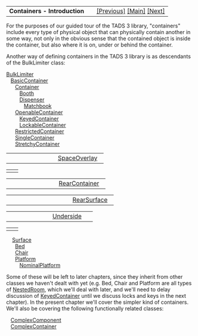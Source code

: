 <table width="100%" data-border="0" data-cellspacing="0"
data-cellpadding="3" data-bgcolor="#C0C0C0">
<colgroup>
<col style="width: 50%" />
<col style="width: 50%" />
</colgroup>
<tbody>
<tr>
<td style="text-align: left;"><strong>Containers - Introduction<br />
</strong></td>
<td style="text-align: right;"><a href="wearable.htm">[Previous]</a> <a
href="generalintroduction.htm">[Main]</a> <a
href="bulklimiter.htm">[Next]</a></td>
</tr>
</tbody>
</table>

  
For the purposes of our guided tour of the TADS 3 library, "containers"
include every type of physical object that can physically contain
another in some way, not only in the obvious sense that the contained
object is inside the container, but also where it is on, under or behind
the container.  
  
Another way of defining containers in the TADS 3 library is as
descendants of the BulkLimiter class:  
  
[BulkLimiter](bulklimiter.htm)  
   [BasicContainer](basiccontainer.htm)  
      [Container](container.htm)  
         [Booth](booth.htm)  
         [Dispenser](dispenser.htm)  
            [Matchbook](matchstick+matchbook.htm)  
      [OpenableContainer](openablecontainer.htm)  
         [KeyedContainer](keyedcontainer.htm)  
         [LockableContainer](lockablecontainer.htm)  
      [RestrictedContainer](restrictedcontainer.htm)  
      [SingleContainer](singlecontainer.htm)  
      [StretchyContainer](stretchycontainer.htm)  

<table data-border="0" data-cellpadding="0" data-cellspacing="0">
<colgroup>
<col style="width: 50%" />
<col style="width: 50%" />
</colgroup>
<tbody>
<tr data-valign="TOP">
<td width="57"></td>
<td><a href="spaceoverlay.htm">SpaceOverlay</a>  <br />
</td>
</tr>
</tbody>
</table>

|     |     |
|-----|-----|
|     |     |

<table data-border="0" data-cellpadding="0" data-cellspacing="0">
<colgroup>
<col style="width: 50%" />
<col style="width: 50%" />
</colgroup>
<tbody>
<tr data-valign="TOP">
<td width="100"></td>
<td><a href="rearcontainer.htm">RearContainer</a>  <br />
</td>
</tr>
</tbody>
</table>

<table data-border="0" data-cellpadding="0" data-cellspacing="0">
<colgroup>
<col style="width: 50%" />
<col style="width: 50%" />
</colgroup>
<tbody>
<tr data-valign="TOP">
<td width="100"></td>
<td>      <a href="rearsurface.htm">RearSurface</a>  <br />
</td>
</tr>
</tbody>
</table>

<table data-border="0" data-cellpadding="0" data-cellspacing="0">
<colgroup>
<col style="width: 50%" />
<col style="width: 50%" />
</colgroup>
<tbody>
<tr data-valign="TOP">
<td width="100"></td>
<td><a href="underside.htm">Underside</a>  <br />
</td>
</tr>
</tbody>
</table>

|     |     |
|-----|-----|
|     |     |

    [Surface](surface.htm)  
      [Bed](bed.htm)  
      [Chair](chair.htm)  
      [Platform](platform.htm)  
         [NominalPlatform](nominalplatform.htm)  
  
Some of these will be left to later chapters, since they inherit from
other classes we haven't dealt with yet (e.g. Bed, Chair and Platform
are all types of [NestedRoom](nestedroom.htm), which we'll deal with
later, and we'll need to delay discussion of
[KeyedContainer](keyedcontainer.htm) until we discuss locks and keys in
the next chapter). In the present chapter we'll cover the simpler kind
of containers. We'll also be covering the following functionally related
classes:  
  
   [ComplexComponent](complexcontainer.htm)  
   [ComplexContainer](complexcontainer.htm)  
  
  
  
  
  
